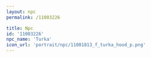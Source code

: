 ```yaml
---
layout: npc
permalink: /11003226

title: Npc
id: '11003226'
npc_name: 'Turka'
icon_url: 'portrait/npc/11001813_f_turka_hood_p.png'
---
```

